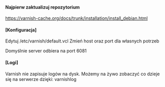 #### Najpierw zaktualizuj repozytorium
https://varnish-cache.org/docs/trunk/installation/install_debian.html

#### [Konfiguracja]

Edytuj /etc/varnish/default.vcl
Zmień host oraz port dla własnych potrzeb

Domyślnie server odbiera na port 6081

#### [Logi]

Varnish nie zapisuje logów na dysk. Możemy na żywo zobaczyć co dzieje się na serwerze dzięki: varnishlog
